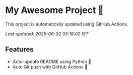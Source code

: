 # My Awesome Project 🚀

This project is automatically updated using GitHub Actions.

_Last updated: 2025-08-02 05:18:02 IST_

## Features
- Auto-update README using Python 🐍
- Auto Git push with GitHub Actions 🤖
